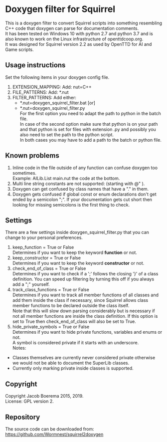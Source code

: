 Doxygen filter for Squirrel
===========================

This is a doxygen filter to convert Squirrel scripts into something
resembling C++ code that doxygen can parse for documentation comments.   
It has been tested on Windows 10 with python 2.7 and python 3.7 and is
also known to work on the Linux infrastructure of openttdcoop.org.    
It was designed for Squirrel version 2.2 as used by OpenTTD for
AI and Game scripts.

Usage instructions
------------------
Set the following items in your doxygen config file.

1. EXTENSION_MAPPING: Add: nut=C++    
2. FILE_PATTERNS: Add: *.nut    
3. FILTER_PATTERNS: Add either:    
    + \*.nut=doxygen\_squirrel\_filter.bat [or]    
    + \*.nut=doxygen\_squirrel\_filter.py    
For the first option you need to adapt the path to python in the batch
file.    
In case of the second option make sure that python is on your path and
that python is set for files with extension .py and possibly you also need to
set the path to the python script.    
In both cases you may have to add a path to the batch or python file.

Known problems
--------------
1. Inline code in the file outside of any function can confuse doxygen
too sometimes.    
    Example: AILib.List main.nut the code at the bottom.
2. Multi line string constants are not supported: (starting with @" ).
3. Doxygen can get confused by class names that have a "." in them.
4. Doxygen gets confused if global const or enum declarations don't get
ended by a semicolon ";". If your documentation gets cut short then
looking for missing semicolons is the first thing to check.

Settings
--------
There are a few settings inside doxygen\_squirrel\_filter.py that
you can change to your personal preferences.

1. keep\_function = True or False    
Determines if you want to keep the keyword **function** or not.
2.  keep\_constructor = True or False    
Determines if you want to keep the keyword **constructor** or not.
3. check\_end\_of\_class = True or False    
Determines if you want to check if a ';' follows the closing '}'
of a class definition. You can speed up filtering by turning this
off if you always add a ";" yourself.    
4. track\_class\_functions = True or False    
Determines if you want to track all member functions of all classes and add them inside the class if necessary, since Squirrel allows class member functions to be declared outside the class itself.    
Note that this will slow down parsing considerably but is necessary if not all member functions are inside the class definition.
If this option is set to True then check\_end\_of\_class will also be set to True.
5. hide\_private\_symbols = True or False    
Determines if you want to hide private functions, variables and enums or not.    
A symbol is considered private if it starts with an underscore.    
Notes:
 + Classes themselves are currently never considered private otherwise we would not be able to document the SuperLib classes.    
 + Currently only marking private inside classes is supported.

Copyright
---------
Copyright Jacob Boerema 2015, 2019.    
License: GPL version 2.

Repository
----------
The source code can be downloaded from:
https://github.com/Wormnest/squirrel2doxygen


